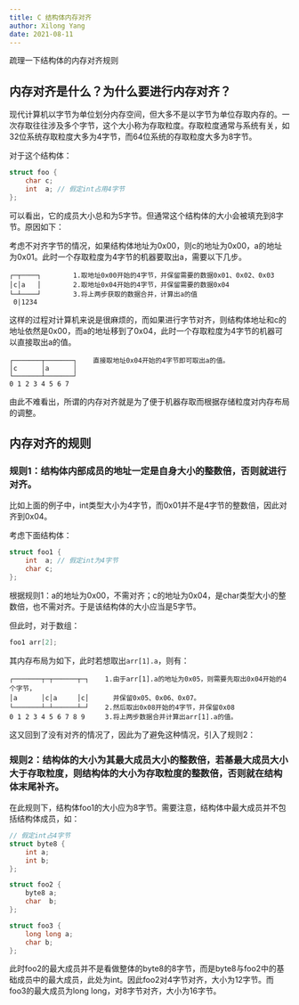 ```yaml
---
title: C 结构体内存对齐
author: Xilong Yang
date: 2021-08-11
---
```


疏理一下结构体的内存对齐规则

## 内存对齐是什么？为什么要进行内存对齐？

现代计算机以字节为单位划分内存空间，但大多不是以字节为单位存取内存的。一次存取往往涉及多个字节，这个大小称为存取粒度。存取粒度通常与系统有关，如32位系统存取粒度大多为4字节，而64位系统的存取粒度大多为8字节。

对于这个结构体：

```c
struct foo {
    char c;
    int  a; // 假定int占用4字节
};
```

可以看出，它的成员大小总和为5字节。但通常这个结构体的大小会被填充到8字节。原因如下：

考虑不对齐字节的情况，如果结构体地址为0x00，则c的地址为0x00，a的地址为0x01。此时一个存取粒度为4字节的机器要取出a，需要以下几步。

```none
┌─┬────┐        1.取地址0x00开始的4字节，并保留需要的数据0x01、0x02、0x03
│c│a   │        2.取地址0x04开始的4字节，并保留需要的数据0x04
└─┴────┘        3.将上两步获取的数据合并，计算出a的值
 0|1234
```

这样的过程对计算机来说是很麻烦的，而如果进行字节对齐，则结构体地址和c的地址依然是0x00，而a的地址移到了0x04，此时一个存取粒度为4字节的机器可以直接取出a的值。

```none
┌───────┬───────┐    直接取地址0x04开始的4字节即可取出a的值。
│c      │a      │
└───────┴───────┘
0 1 2 3 4 5 6 7
```

由此不难看出，所谓的内存对齐就是为了便于机器存取而根据存储粒度对内存布局的调整。

## 内存对齐的规则

### 规则1：结构体内部成员的地址一定是自身大小的整数倍，否则就进行对齐。

比如上面的例子中，int类型大小为4字节，而0x01并不是4字节的整数倍，因此对齐到0x04。

考虑下面结构体：

```c
struct foo1 {
    int  a; // 假定int为4字节
    char c;
};
```

根据规则1：a的地址为0x00，不需对齐；c的地址为0x04，是char类型大小的整数倍，也不需对齐。于是该结构体的大小应当是5字节。

但此时，对于数组：

```c
foo1 arr[2];
```

其内存布局为如下，此时若想取出`arr[1].a`，则有：

```none
┌───────┬─┬──────┬─┐    1.由于arr[1].a的地址为0x05，则需要先取出0x04开始的4个字节，
│a      │c│a     │c│      并保留0x05、0x06、0x07。
└───────┴─┴──────┴─┘    2.然后取出0x08开始的4字节，并保留0x08
0 1 2 3 4 5 6 7 8 9     3.将上两步数据合并计算出arr[1].a的值。
```

这又回到了没有对齐的情况了，因此为了避免这种情况，引入了规则2：

### 规则2：结构体的大小为其最大成员大小的整数倍，若基最大成员大小大于存取粒度，则结构体的大小为存取粒度的整数倍，否则就在结构体末尾补齐。

在此规则下，结构体foo1的大小应为8字节。需要注意，结构体中最大成员并不包括结构体成员，如：

```c
// 假定int占4字节
struct byte8 {
    int a;
    int b;
};

struct foo2 {
    byte8 a;
    char  b;
};

struct foo3 {
    long long a;
    char b;
};
```

此时foo2的最大成员并不是看做整体的byte8的8字节，而是byte8与foo2中的基础成员中的最大成员，此处为int。因此foo2对4字节对齐，大小为12字节。而foo3的最大成员为long long，对8字节对齐，大小为16字节。
